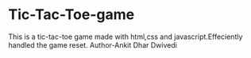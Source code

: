 # Tic-Tac-Toe-game
This is a tic-tac-toe game made with html,css and javascript.Effeciently handled the game reset.
Author-Ankit Dhar Dwivedi
